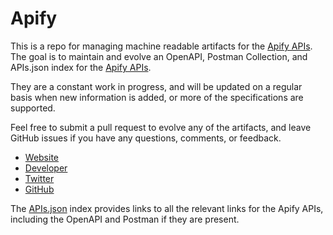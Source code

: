# ApifyThis is a repo for managing machine readable artifacts for the [Apify APIs](http://apify.com). The goal is to maintain and evolve an OpenAPI, Postman Collection, and APIs.json index for the [Apify APIs](http://apify.com).They are a constant work in progress, and will be updated on a regular basis when new information is added, or more of the specifications are supported.Feel free to submit a pull request to evolve any of the artifacts, and leave GitHub issues if you have any questions, comments, or feedback.- [Website](http://apify.com)- [Developer](http://apify.com)- [Twitter](https://twitter.com/api_fy)- [GitHub](https://github.com/apify)The [APIs.json](https://github.com/api-evangelist/apify/blob/master/apis.json) index provides links to all the relevant links for the Apify APIs, including the OpenAPI and Postman if they are present.